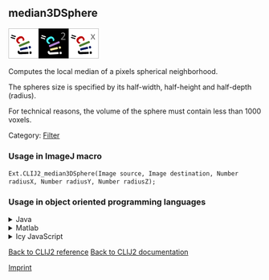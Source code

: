 ## median3DSphere
<img src="images/mini_clij1_logo.png"/><img src="images/mini_clij2_logo.png"/><img src="images/mini_clijx_logo.png"/>

Computes the local median of a pixels spherical neighborhood. 

The spheres size is specified by 
its half-width, half-height and half-depth (radius).

For technical reasons, the volume of the sphere must contain less than 1000 voxels.

Category: [Filter](https://clij.github.io/clij2-docs/reference__filter)

### Usage in ImageJ macro
```
Ext.CLIJ2_median3DSphere(Image source, Image destination, Number radiusX, Number radiusY, Number radiusZ);
```


### Usage in object oriented programming languages



<details>

<summary>
Java
</summary>
<pre class="highlight">// init CLIJ and GPU
import net.haesleinhuepf.clij2.CLIJ2;
import net.haesleinhuepf.clij.clearcl.ClearCLBuffer;
CLIJ2 clij2 = CLIJ2.getInstance();

// get input parameters
ClearCLBuffer source = clij2.push(sourceImagePlus);
destination = clij2.create(source);
int radiusX = 10;
int radiusY = 20;
int radiusZ = 30;
</pre>

<pre class="highlight">
// Execute operation on GPU
clij2.median3DSphere(source, destination, radiusX, radiusY, radiusZ);
</pre>

<pre class="highlight">
// show result
destinationImagePlus = clij2.pull(destination);
destinationImagePlus.show();

// cleanup memory on GPU
clij2.release(source);
clij2.release(destination);
</pre>

</details>



<details>

<summary>
Matlab
</summary>
<pre class="highlight">% init CLIJ and GPU
clij2 = init_clatlab();

% get input parameters
source = clij2.pushMat(source_matrix);
destination = clij2.create(source);
radiusX = 10;
radiusY = 20;
radiusZ = 30;
</pre>

<pre class="highlight">
% Execute operation on GPU
clij2.median3DSphere(source, destination, radiusX, radiusY, radiusZ);
</pre>

<pre class="highlight">
% show result
destination = clij2.pullMat(destination)

% cleanup memory on GPU
clij2.release(source);
clij2.release(destination);
</pre>

</details>



<details>

<summary>
Icy JavaScript
</summary>
<pre class="highlight">// init CLIJ and GPU
importClass(net.haesleinhuepf.clicy.CLICY);
importClass(Packages.icy.main.Icy);

clij2 = CLICY.getInstance();

// get input parameters
source_sequence = getSequence();
source = clij2.pushSequence(source_sequence);
destination = clij2.create(source);
radiusX = 10;
radiusY = 20;
radiusZ = 30;
</pre>

<pre class="highlight">
// Execute operation on GPU
clij2.median3DSphere(source, destination, radiusX, radiusY, radiusZ);
</pre>

<pre class="highlight">
// show result
destination_sequence = clij2.pullSequence(destination)
Icy.addSequence(destination_sequence);
// cleanup memory on GPU
clij2.release(source);
clij2.release(destination);
</pre>

</details>



[Back to CLIJ2 reference](https://clij.github.io/clij2-docs/reference)
[Back to CLIJ2 documentation](https://clij.github.io/clij2-docs)

[Imprint](https://clij.github.io/imprint)
